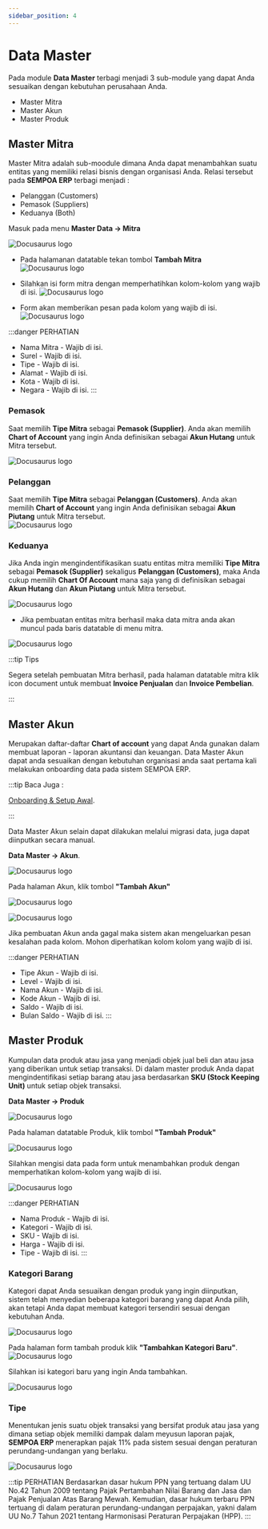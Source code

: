 ```yaml
---
sidebar_position: 4
---
```


# Data Master
Pada module **Data Master** terbagi menjadi 3 sub-module yang dapat Anda sesuaikan dengan kebutuhan perusahaan Anda.
  -  Master Mitra
  -  Master Akun
  -  Master Produk
  
## Master Mitra

Master Mitra adalah sub-moodule dimana Anda dapat menambahkan suatu entitas yang memiliki relasi bisnis dengan organisasi Anda. Relasi tersebut pada **SEMPOA ERP** terbagi menjadi :
- Pelanggan (Customers)
- Pemasok (Suppliers)
- Keduanya (Both)

Masuk pada menu **Master Data -> Mitra**

![Docusaurus logo](/img/menu-master-data.PNG)

- Pada halamanan datatable tekan tombol **Tambah Mitra**
![Docusaurus logo](/img/dt-mitra.PNG)

- Silahkan isi form mitra dengan memperhatihkan kolom-kolom yang wajib di isi.
![Docusaurus logo](/img/form-add-mitra.PNG)

- Form akan memberikan pesan pada kolom yang wajib di isi.
![Docusaurus logo](/img/mitra-required-form.PNG)

:::danger PERHATIAN
- Nama Mitra - Wajib di isi.
- Surel - Wajib di isi.
- Tipe - Wajib di isi.
- Alamat - Wajib di isi.
- Kota - Wajib di isi.
- Negara - Wajib di isi.
:::

### Pemasok

Saat memilih **Tipe Mitra** sebagai **Pemasok (Supplier)**. Anda akan memilih **Chart of Account** yang ingin Anda definisikan sebagai **Akun Hutang** untuk Mitra tersebut.  

![Docusaurus logo](/img/tipe-supplier.PNG)


### Pelanggan

Saat memilih **Tipe Mitra** sebagai **Pelanggan (Customers)**. Anda akan memilih **Chart of Account** yang ingin Anda definisikan sebagai **Akun Piutang** untuk Mitra tersebut.   
![Docusaurus logo](/img/tipe-pelanggan.PNG)


### Keduanya

Jika Anda ingin mengindentifikasikan suatu entitas mitra memiliki **Tipe Mitra** sebagai **Pemasok (Supplier)** sekaligus **Pelanggan (Customers)**, maka Anda cukup memilih **Chart Of Account** mana saja yang di definisikan sebagai **Akun Hutang** dan **Akun Piutang** untuk Mitra tersebut.

![Docusaurus logo](/img/tipe-keduanya.PNG)

- Jika pembuatan entitas mitra berhasil maka data mitra anda akan muncul pada baris datatable di menu mitra.

![Docusaurus logo](/img/dt-mitra-1.PNG)

:::tip Tips

Segera setelah pembuatan Mitra berhasil, pada halaman datatable mitra
klik icon document untuk membuat **Invoice Penjualan** dan **Invoice Pembelian**.

:::

## Master Akun

Merupakan daftar-daftar **Chart of account** yang dapat Anda gunakan dalam membuat laporan - laporan akuntansi dan keuangan. Data Master Akun dapat anda sesuaikan dengan kebutuhan organisasi anda saat pertama kali melakukan onboarding data pada sistem SEMPOA ERP.

:::tip Baca Juga :

[Onboarding & Setup Awal](http://localhost:3000/docs/tutorial-basics/onboarding-setup-awal). 


:::

Data Master Akun selain dapat dilakukan melalui migrasi data, juga dapat diinputkan secara manual.

**Data Master -> Akun**.

![Docusaurus logo](/img/menu-master-akun.PNG)

Pada halaman Akun, klik tombol **"Tambah Akun"**

![Docusaurus logo](/img/dt-akun.PNG)

![Docusaurus logo](/img/form-akun.PNG)

Jika pembuatan Akun anda gagal maka sistem akan mengeluarkan pesan kesalahan pada kolom. Mohon diperhatikan kolom kolom yang wajib di isi.

:::danger PERHATIAN
- Tipe Akun - Wajib di isi.
- Level - Wajib di isi.
- Nama Akun - Wajib di isi.
- Kode Akun - Wajib di isi.
- Saldo - Wajib di isi.
- Bulan Saldo - Wajib di isi.
:::

## Master Produk
Kumpulan data produk atau jasa yang menjadi objek jual beli dan atau jasa yang diberikan untuk setiap transaksi. Di dalam master produk Anda dapat mengindentifikasi setiap barang atau jasa berdasarkan **SKU (Stock Keeping Unit)** untuk setiap objek transaksi.

**Data Master -> Produk**

![Docusaurus logo](/img/menu-produk.PNG)

Pada halaman datatable Produk, klik tombol **"Tambah Produk"**

![Docusaurus logo](/img/dt-produk.PNG)

Silahkan mengisi data pada form untuk menambahkan produk dengan memperhatikan kolom-kolom yang wajib di isi.

![Docusaurus logo](/img/form-produk.PNG)

:::danger PERHATIAN
- Nama Produk - Wajib di isi.
- Kategori - Wajib di isi.
- SKU - Wajib di isi.
- Harga - Wajib di isi.
- Tipe - Wajib di isi.
:::

### Kategori Barang
Kategori dapat Anda sesuaikan dengan produk yang ingin diinputkan, sistem telah menyedian beberapa kategori barang yang dapat Anda pilih, akan tetapi Anda dapat membuat kategori tersendiri sesuai dengan kebutuhan Anda.

![Docusaurus logo](/img/list-kategori.PNG)

Pada halaman form tambah produk klik **"Tambahkan Kategori Baru"**.
![Docusaurus logo](/img/btn-add-cat.PNG)

Silahkan isi kategori baru yang ingin Anda tambahkan.

![Docusaurus logo](/img/input-new-cat.PNG)
### Tipe
Menentukan jenis suatu objek transaksi yang bersifat produk atau jasa yang dimana setiap objek memiliki dampak dalam meyusun laporan pajak, **SEMPOA ERP** menerapkan pajak 11% pada sistem sesuai dengan peraturan perundang-undangan yang berlaku. 

![Docusaurus logo](/img/tipe-jasa-barang.PNG)

:::tip PERHATIAN
Berdasarkan dasar hukum PPN yang tertuang dalam UU No.42 Tahun 2009 tentang Pajak Pertambahan Nilai Barang dan Jasa dan Pajak Penjualan Atas Barang Mewah. Kemudian, dasar hukum terbaru PPN tertuang di dalam peraturan perundang-undangan perpajakan, yakni dalam UU No.7 Tahun 2021 tentang Harmonisasi Peraturan Perpajakan (HPP).
:::
